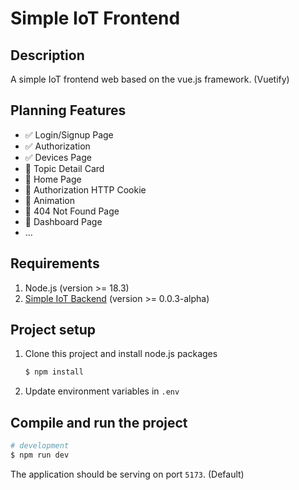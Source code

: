 # Simple IoT Frontend

## Description

A simple IoT frontend web based on the vue.js framework. (Vuetify)

## Planning Features

- :white_check_mark: Login/Signup Page
- :white_check_mark: Authorization
- :white_check_mark: Devices Page
- :black_square_button: Topic Detail Card
- :black_square_button: Home Page
- :black_square_button: Authorization HTTP Cookie
- :black_square_button: Animation
- :black_square_button: 404 Not Found Page
- :black_square_button: Dashboard Page
- ...

## Requirements

1. Node.js (version >= 18.3)
2. [Simple IoT Backend](https://github.com/Supawite-Peter/simple-iot-backend-microservices) (version >= 0.0.3-alpha)

## Project setup

1. Clone this project and install node.js packages

    ```bash
    $ npm install
    ```

2. Update environment variables in `.env`

## Compile and run the project

```bash
# development
$ npm run dev
```

The application should be serving on port `5173`. (Default)